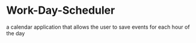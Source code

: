 # Work-Day-Scheduler
 a calendar application that allows the user to save events for each hour of the day
